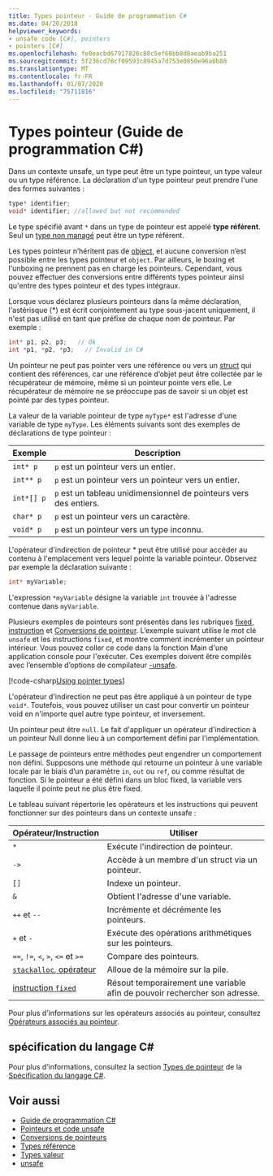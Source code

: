 ```yaml
---
title: Types pointeur - Guide de programmation C#
ms.date: 04/20/2018
helpviewer_keywords:
- unsafe code [C#], pointers
- pointers [C#]
ms.openlocfilehash: fe0eacbd67917826c88c5ef68bb8d8aeab9ba251
ms.sourcegitcommit: 5f236cd78cf09593c8945a7d753e0850e96a0b80
ms.translationtype: MT
ms.contentlocale: fr-FR
ms.lasthandoff: 01/07/2020
ms.locfileid: "75711816"
---
```

# <a name="pointer-types-c-programming-guide"></a>Types pointeur (Guide de programmation C#)

Dans un contexte unsafe, un type peut être un type pointeur, un type valeur ou un type référence. La déclaration d'un type pointeur peut prendre l'une des formes suivantes :

``` csharp
type* identifier;
void* identifier; //allowed but not recommended
```

Le type spécifié avant `*` dans un type de pointeur est appelé **type référent**. Seul un [type non managé](../../language-reference/builtin-types/unmanaged-types.md) peut être un type référent.

Les types pointeur n’héritent pas de [object](../../language-reference/builtin-types/reference-types.md), et aucune conversion n’est possible entre les types pointeur et `object`. Par ailleurs, le boxing et l'unboxing ne prennent pas en charge les pointeurs. Cependant, vous pouvez effectuer des conversions entre différents types pointeur ainsi qu'entre des types pointeur et des types intégraux.

Lorsque vous déclarez plusieurs pointeurs dans la même déclaration, l'astérisque (*) est écrit conjointement au type sous-jacent uniquement, il n'est pas utilisé en tant que préfixe de chaque nom de pointeur. Par exemple :

```csharp
int* p1, p2, p3;   // Ok
int *p1, *p2, *p3;   // Invalid in C#
```

Un pointeur ne peut pas pointer vers une référence ou vers un [struct](../../language-reference/keywords/struct.md) qui contient des références, car une référence d’objet peut être collectée par le récupérateur de mémoire, même si un pointeur pointe vers elle. Le récupérateur de mémoire ne se préoccupe pas de savoir si un objet est pointé par des types pointeur.

La valeur de la variable pointeur de type `myType*` est l'adresse d'une variable de type `myType`. Les éléments suivants sont des exemples de déclarations de type pointeur :

|Exemple|Description|
|-------------|-----------------|
|`int* p`|`p` est un pointeur vers un entier.|
|`int** p`|`p` est un pointeur vers un pointeur vers un entier.|
|`int*[] p`|`p` est un tableau unidimensionnel de pointeurs vers des entiers.|
|`char* p`|`p` est un pointeur vers un caractère.|
|`void* p`|`p` est un pointeur vers un type inconnu.|

L'opérateur d'indirection de pointeur * peut être utilisé pour accéder au contenu à l'emplacement vers lequel pointe la variable pointeur. Observez par exemple la déclaration suivante :

```csharp
int* myVariable;
```

L'expression `*myVariable` désigne la variable `int` trouvée à l'adresse contenue dans `myVariable`.

Plusieurs exemples de pointeurs sont présentés dans les rubriques [fixed, instruction](../../language-reference/keywords/fixed-statement.md) et [Conversions de pointeur](./pointer-conversions.md). L’exemple suivant utilise le mot clé `unsafe` et les instructions `fixed`, et montre comment incrémenter un pointeur intérieur.  Vous pouvez coller ce code dans la fonction Main d'une application console pour l'exécuter. Ces exemples doivent être compilés avec l’ensemble d’options de compilateur [-unsafe](../../language-reference/compiler-options/unsafe-compiler-option.md).

[!code-csharp[Using pointer types](../../../../samples/snippets/csharp/keywords/FixedKeywordExamples.cs#5)]

L'opérateur d'indirection ne peut pas être appliqué à un pointeur de type `void*`. Toutefois, vous pouvez utiliser un cast pour convertir un pointeur void en n'importe quel autre type pointeur, et inversement.

Un pointeur peut être `null`. Le fait d'appliquer un opérateur d'indirection à un pointeur Null donne lieu à un comportement défini par l'implémentation.

Le passage de pointeurs entre méthodes peut engendrer un comportement non défini. Supposons une méthode qui retourne un pointeur à une variable locale par le biais d’un paramètre `in`, `out` ou `ref`, ou comme résultat de fonction. Si le pointeur a été défini dans un bloc fixed, la variable vers laquelle il pointe peut ne plus être fixed.

Le tableau suivant répertorie les opérateurs et les instructions qui peuvent fonctionner sur des pointeurs dans un contexte unsafe :

|Opérateur/Instruction|Utiliser|
|-------------------------|---------|
|`*`|Exécute l'indirection de pointeur.|
|`->`|Accède à un membre d'un struct via un pointeur.|
|`[]`|Indexe un pointeur.|
|`&`|Obtient l'adresse d'une variable.|
|`++` et `--`|Incrémente et décrémente les pointeurs.|
|`+` et `-`|Exécute des opérations arithmétiques sur les pointeurs.|
|`==`, `!=`, `<`, `>`, `<=` et `>=`|Compare des pointeurs.|
|[`stackalloc`, opérateur](../../language-reference/operators/stackalloc.md)|Alloue de la mémoire sur la pile.|
|[instruction `fixed`](../../language-reference/keywords/fixed-statement.md)|Résout temporairement une variable afin de pouvoir rechercher son adresse.|

Pour plus d’informations sur les opérateurs associés au pointeur, consultez [Opérateurs associés au pointeur](../../language-reference/operators/pointer-related-operators.md).

## <a name="c-language-specification"></a>spécification du langage C#

Pour plus d’informations, consultez la section [Types de pointeur](~/_csharplang/spec/unsafe-code.md#pointer-types) de la [Spécification du langage C#](~/_csharplang/spec/introduction.md).

## <a name="see-also"></a>Voir aussi

- [Guide de programmation C#](../index.md)
- [Pointeurs et code unsafe](index.md)
- [Conversions de pointeurs](pointer-conversions.md)
- [Types référence](../../language-reference/keywords/reference-types.md)
- [Types valeur](../../language-reference/keywords/value-types.md)
- [unsafe](../../language-reference/keywords/unsafe.md)
